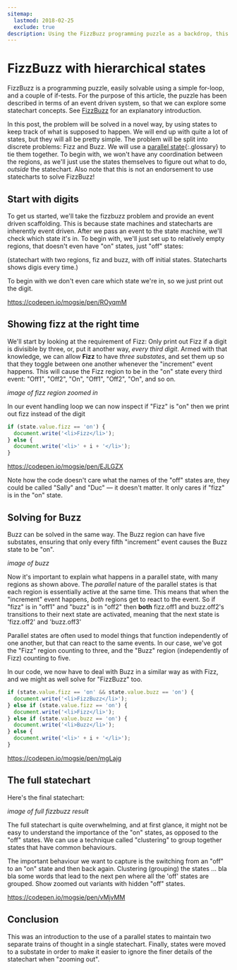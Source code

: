```yaml
---
sitemap:
  lastmod: 2018-02-25
  exclude: true
description: Using the FizzBuzz programming puzzle as a backdrop, this post shows how hierarchy can be leveraged to control behaviour.
---
```


# FizzBuzz with hierarchical states

FizzBuzz is a programming puzzle, easily solvable using a simple for-loop, and a couple of if-tests.  For the purpose of this article, the puzzle has been described in terms of an event driven system, so that we can explore some statechart concepts.  See [FizzBuzz](fizzbuzz.html) for an explanatory introduction.

In this post, the problem will be solved in a novel way, by using states to keep track of what is supposed to happen.  We will end up with quite a lot of states, but they will all be pretty simple.  The problem will be split into discrete problems: Fizz and Buzz.  We will use a [parallel state](glossary/parallel-state.html){:.glossary} to tie them together.  To begin with, we won't have any coordination between the regions, as we'll just use the states themselves to figure out what to do, _outside_ the statechart.  Also note that this is not an endorsement to use statecharts to solve FizzBuzz!

## Start with digits

To get us started, we'll take the fizzbuzz problem and provide an event driven scaffolding.  This is because state machines and statecharts are inherently event driven.  After we pass an event to the state machine, we'll check which state it's in.  To begin with, we'll just set up to relatively empty regions, that doesn't even have "on" states, just "off" states:

(statechart with two regions, fiz and buzz, with off initial states.  Statecharts shows digis every time.)

To begin with we don't even care which state we're in, so we just print out the digit.

https://codepen.io/mogsie/pen/ROyqmM

## Showing fizz at the right time

We'll start by looking at the requirement of Fizz: Only print out Fizz if a digit is divisible by three, or, put it another way, _every third digit_.  Armed with that knowledge, we can allow **Fizz** to have _three substates_, and set them up so that they toggle between one another whenever the "increment" event happens.  This will cause the Fizz region to be in the "on" state every third event:  "Off1", "Off2", "On", "Off1", "Off2", "On", and so on.

*image of fizz region zoomed in*

In our event handling loop we can now inspect if "Fizz" is "on" then we print out fizz instead of the digit

``` javascript
if (state.value.fizz == 'on') {
  document.write('<li>Fizz</li>');
} else {
  document.write('<li>' + i + '</li>');
}
```

https://codepen.io/mogsie/pen/EJLGZX

Note how the code doesn't care what the names of the "off" states are, they could be called "Sally" and "Duc" — it doesn't matter.  It only cares if "fizz" is in the "on" state.

## Solving for Buzz

Buzz can be solved in the same way.  The Buzz region can have five substates, ensuring that only every fifth "increment" event causes the Buzz state to be "on".

*image of buzz*

Now it's important to explain what happens in a parallel state, with many regions as shown above.  The _parallel_ nature of the parallel states is that each region is essentially active at the same time.  This means that when the "increment" event happens, _both_ regions get to react to the event.  So if "fizz" is in "off1" and "buzz" is in "off2" then **both** fizz.off1 and buzz.off2's transitions to their next state are activated, meaning that the next state is 'fizz.off2' and 'buzz.off3'

Parallel states are often used to model things that function independently of one another, but that can react to the same events.  In our case, we've got the "Fizz" region counting to three, and the "Buzz" region (independently of Fizz) counting to five.

In our code, we now have to deal with Buzz in a similar way as with Fizz, and we might as well solve for "FizzBuzz" too.

``` javascript
if (state.value.fizz == 'on' && state.value.buzz == 'on') {
  document.write('<li>FizzBuzz</li>');
} else if (state.value.fizz == 'on') {
  document.write('<li>Fizz</li>');
} else if (state.value.buzz == 'on') {
  document.write('<li>Buzz</li>');
} else {
  document.write('<li>' + i + '</li>');
}
```

https://codepen.io/mogsie/pen/mgLajg

## The full statechart

Here's the final statechart:

*image of full fizzbuzz result*

The full statechart is quite overwhelming, and at first glance, it might not be easy to understand the importance of the "on" states, as opposed to the "off" states.  We can use a technique called "clustering" to group together states that have common behaviours.

The important behaviour we want to capture is the switching from an "off" to an "on" state and then back again.  Clustering (grouping) the states ... bla bla some words that lead to the next pen where all the 'off' states are grouped.  Show zoomed out variants with hidden "off" states.

https://codepen.io/mogsie/pen/vMjvMM

## Conclusion

This was an introduction to the use of a parallel states to maintain two separate trains of thought in a single statechart.  Finally, states were moved to a substate in order to make it easier to ignore the finer details of the statechart when "zooming out".
